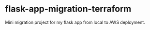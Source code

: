 # flask-app-migration-terraform
Mini migration project for my flask app from local to AWS deployment. 
